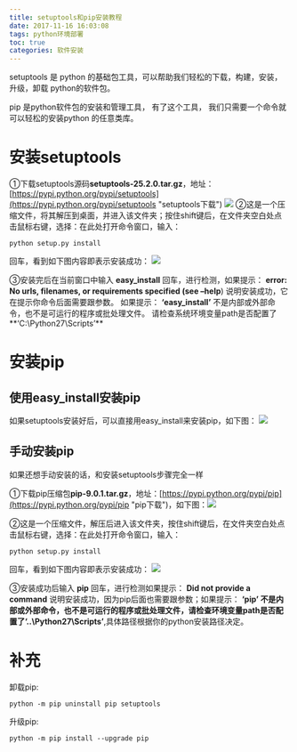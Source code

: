 ```yaml
---
title: setuptools和pip安装教程
date: 2017-11-16 16:03:08
tags: python环境部署
toc: true
categories: 软件安装
---
```

setuptools 是 python 的基础包工具，可以帮助我们轻松的下载，构建，安装，升级，卸载 python的软件包。

pip 是python软件包的安装和管理工具， 有了这个工具， 我们只需要一个命令就可以轻松的安装python 的任意类库。

<!--more-->
# 安装setuptools
①下载setuptools源码**setuptools-25.2.0.tar.gz**，地址：[https://pypi.python.org/pypi/setuptools](https://pypi.python.org/pypi/setuptools "setuptools下载") 
![](https://i.imgur.com/a29kEga.png)
②这是一个压缩文件，将其解压到桌面，并进入该文件夹；按住shift键后，在文件夹空白处点击鼠标右键，选择：在此处打开命令窗口，输入：
	
	python setup.py install

回车，看到如下图内容即表示安装成功：
![](https://i.imgur.com/epT3f5n.png)

③安装完后在当前窗口中输入 **easy_install** 回车，进行检测，如果提示： 
**error: No urls, filenames, or requirements specified (see –help**) 说明安装成功，它在提示你命令后面需要跟参数。 如果提示： **‘easy_install’** 不是内部或外部命令，也不是可运行的程序或批处理文件。 请检查系统环境变量path是否配置了**‘C:\Python27\Scripts’**


# 安装pip
## 使用easy_install安装pip
如果setuptools安装好后，可以直接用easy_install来安装pip，如下图：
![](https://i.imgur.com/I0axT0o.png)
## 手动安装pip
如果还想手动安装的话，和安装setuptools步骤完全一样

①下载pip压缩包**pip-9.0.1.tar.gz**，地址：[https://pypi.python.org/pypi/pip](https://pypi.python.org/pypi/pip "pip下载")，如下图：![](https://i.imgur.com/gGKpfRK.png)

②这是一个压缩文件，解压后进入该文件夹，按住shift键后，在文件夹空白处点击鼠标右键，选择：在此处打开命令窗口，输入：
	
	python setup.py install 

回车，看到如下图内容即表示安装成功：
![](https://i.imgur.com/vZev7uY.png)

③安装成功后输入 **pip** 回车，进行检测如果提示： **Did not provide a command** 说明安装成功，因为pip后面也需要跟参数；如果提示： **‘pip’ **不是内部或外部命令，也不是可运行的程序或批处理文件，请检查环境变量path是否配置了**‘..\Python27\Scripts’**,具体路径根据你的python安装路径决定。

# 补充
卸载pip:

	python -m pip uninstall pip setuptools
升级pip:

	python -m pip install --upgrade pip


